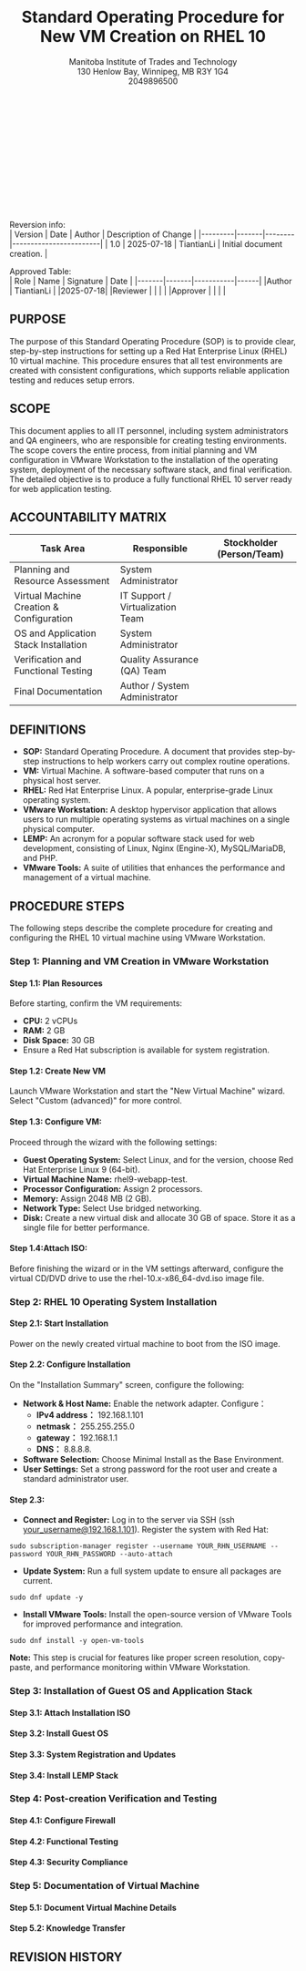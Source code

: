<br>
<br>
<br>
<br>
<br>
<br>
<br>
<div align="center">
  <h1>Standard Operating Procedure for New VM Creation on RHEL 10</h1>
  Manitoba Institute of Trades and Technology  <br>
  130 Henlow Bay, Winnipeg, MB R3Y 1G4  <br>
  2049896500  <br>
</div>

<br>
<br>
<br>
<br>
<br>
<br>
<br>
<br>
<br>
<br>
<br>
<br>
<br>

Reversion info:  <br>
| Version	| Date	| Author |	Description of Change |
|---------|-------|--------|------------------------|
| 1.0	| 2025-07-18	| TiantianLi	| Initial document creation. |

Approved Table:  <br>
| Role	| Name	| Signature	| Date |
|-------|-------|-----------|------|
|Author |	TiantianLi	|	    |2025-07-18|
|Reviewer	|           |		  |          |
|Approver	|           |     |          |

## PURPOSE
The purpose of this Standard Operating Procedure (SOP) is to provide clear, step-by-step instructions for setting up a Red Hat Enterprise Linux (RHEL) 10 virtual machine. This procedure ensures that all test environments are created with consistent configurations, which supports reliable application testing and reduces setup errors.

## SCOPE
This document applies to all IT personnel, including system administrators and QA engineers, who are responsible for creating testing environments. The scope covers the entire process, from initial planning and VM configuration in VMware Workstation to the installation of the operating system, deployment of the necessary software stack, and final verification. The detailed objective is to produce a fully functional RHEL 10 server ready for web application testing.

## ACCOUNTABILITY MATRIX  
| **Task Area** |	**Responsible** | **Stockholder (Person/Team)** |
|----------------|----------------|-------------------------------|
| Planning and Resource Assessment	| System Administrator          |
| Virtual Machine Creation & Configuration	| IT Support / Virtualization Team|
| OS and Application Stack Installation |	System Administrator |
| Verification and Functional Testing |	Quality Assurance (QA) Team |
| Final Documentation |	Author / System Administrator |

## DEFINITIONS
- **SOP:** Standard Operating Procedure. A document that provides step-by-step instructions to help workers carry out complex routine operations.  
- **VM:** Virtual Machine. A software-based computer that runs on a physical host server.  
- **RHEL:** Red Hat Enterprise Linux. A popular, enterprise-grade Linux operating system.
- **VMware Workstation:** A desktop hypervisor application that allows users to run multiple operating systems as virtual machines on a single physical computer.
- **LEMP:** An acronym for a popular software stack used for web development, consisting of Linux, Nginx (Engine-X), MySQL/MariaDB, and PHP.  
- **VMware Tools:** A suite of utilities that enhances the performance and management of a virtual machine.   

## PROCEDURE STEPS
The following steps describe the complete procedure for creating and configuring the RHEL 10 virtual machine using VMware Workstation.
### Step 1: Planning and VM Creation in VMware Workstation
#### Step 1.1: Plan Resources  
Before starting, confirm the VM requirements:
  - **CPU:** 2 vCPUs  
  - **RAM:** 2 GB  
  - **Disk Space:** 30 GB  
  - Ensure a Red Hat subscription is available for system registration.
#### Step 1.2: Create New VM
Launch VMware Workstation and start the "New Virtual Machine" wizard. Select "Custom (advanced)" for more control.  
#### Step 1.3: Configure VM:  
Proceed through the wizard with the following settings:  
- **Guest Operating System:** Select Linux, and for the version, choose Red Hat Enterprise Linux 9 (64-bit).
- **Virtual Machine Name:** rhel9-webapp-test.
- **Processor Configuration:** Assign 2 processors.
- **Memory:** Assign 2048 MB (2 GB).
- **Network Type:** Select Use bridged networking.
- **Disk:** Create a new virtual disk and allocate 30 GB of space. Store it as a single file for better performance.
#### Step 1.4:Attach ISO:  
Before finishing the wizard or in the VM settings afterward, configure the virtual CD/DVD drive to use the rhel-10.x-x86_64-dvd.iso image file.

### Step 2: RHEL 10 Operating System Installation
#### Step 2.1: Start Installation
Power on the newly created virtual machine to boot from the ISO image.
#### Step 2.2: Configure Installation
On the "Installation Summary" screen, configure the following:  
- **Network & Host Name:** Enable the network adapter. Configure：  
    - **IPv4 address：** 192.168.1.101  
    - **netmask：** 255.255.255.0  
    - **gateway：** 192.168.1.1
    - **DNS：** 8.8.8.8.
- **Software Selection:** Choose Minimal Install as the Base Environment.
- **User Settings:** Set a strong password for the root user and create a standard administrator user.
#### Step 2.3:  
- **Connect and Register:** Log in to the server via SSH (ssh your_username@192.168.1.101). Register the system with Red Hat: 

`sudo subscription-manager register --username YOUR_RHN_USERNAME --password YOUR_RHN_PASSWORD --auto-attach`  

- **Update System:** Run a full system update to ensure all packages are current.

`sudo dnf update -y`  

- **Install VMware Tools:** Install the open-source version of VMware Tools for improved performance and integration.  

`sudo dnf install -y open-vm-tools`

   **Note:** This step is crucial for features like proper screen resolution, copy-paste, and performance monitoring within VMware Workstation.

### Step 3: Installation of Guest OS and Application Stack
#### Step 3.1: Attach Installation ISO
#### Step 3.2: Install Guest OS
#### Step 3.3: System Registration and Updates
#### Step 3.4: Install LEMP Stack
### Step 4: Post-creation Verification and Testing
#### Step 4.1: Configure Firewall
#### Step 4.2: Functional Testing
#### Step 4.3: Security Compliance
### Step 5: Documentation of Virtual Machine
#### Step 5.1: Document Virtual Machine Details
#### Step 5.2: Knowledge Transfer
## REVISION HISTORY
